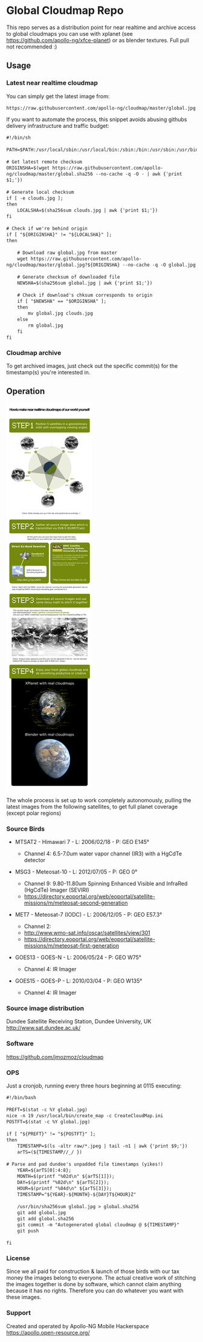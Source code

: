 # Global Cloudmap Repo

This repo serves as a distribution point for near realtime and archive access to global cloudmaps you can use with xplanet (see  https://github.com/apollo-ng/xfce-planet) or as blender textures. Full pull not recommended :)


## Usage

### Latest near realtime cloudmap

You can simply get the latest image from:

    https://raw.githubusercontent.com/apollo-ng/cloudmap/master/global.jpg

If you want to automate the process, this snippet avoids abusing githubs 
delivery infrastructure and traffic budget:

    #!/bin/sh

    PATH=$PATH:/usr/local/sbin:/usr/local/bin:/sbin:/bin:/usr/sbin:/usr/bin

    # Get latest remote checksum
    ORIGINSHA=$(wget https://raw.githubusercontent.com/apollo-ng/cloudmap/master/global.sha256 --no-cache -q -O - | awk {'print $1;'})

    # Generate local checksum
    if [ -e clouds.jpg ];
    then
        LOCALSHA=$(sha256sum clouds.jpg | awk {'print $1;'})
    fi

    # Check if we're behind origin
    if [ "${ORIGINSHA}" != "${LOCALSHA}" ];
    then

        # Download raw global.jpg from master
        wget https://raw.githubusercontent.com/apollo-ng/cloudmap/master/global.jpg?${ORIGINSHA} --no-cache -q -O global.jpg
    
        # Generate checksum of downloaded file
        NEWSHA=$(sha256sum global.jpg | awk {'print $1;'})
    
        # Check if download's chksum corresponds to origin
        if [ "$NEWSHA" == "$ORIGINSHA" ];
        then
            mv global.jpg clouds.jpg
        else
            rm global.jpg
        fi
    fi

### Cloudmap archive

To get archived images, just check out the specific commit(s) for the timestamp(s) you're interested in.

## Operation

![HOWTO make near realtime cloudmaps of our world yourself](https://raw.githubusercontent.com/apollo-ng/cloudmap/master/howto_global_cloudmap.jpg "HOWTO make near realtime cloudmaps of our world yourself")

The whole process is set up to work completely autonomously, pulling the latest images from
the following satellites, to get full planet coverage (except polar regions)

### Source Birds

  * MTSAT2 - Himawari 7 - L: 2006/02/18 - P: GEO E145°
    * Channel 4: 6.5-7.0um water vapor channel (IR3) with a HgCdTe detector

  * MSG3 - Meteosat-10 - L: 2012/07/05 - P: GEO 0°
    * Channel 9: 9.80-11.80um Spinning Enhanced Visible and InfraRed (HgCdTe) Imager (SEVIRI)
    * https://directory.eoportal.org/web/eoportal/satellite-missions/m/meteosat-second-generation 

  * MET7 - Meteosat-7 (IODC) - L: 2006/12/05 - P: GEO E57.3°
    * Channel 2:  
    * http://www.wmo-sat.info/oscar/satellites/view/301
    * https://directory.eoportal.org/web/eoportal/satellite-missions/m/meteosat-first-generation

  * GOES13 - GOES-N - L: 2006/05/24 - P: GEO W75° 
    * Channel 4: IR Imager

  * GOES15 - GOES-P - L: 2010/03/04 - P: GEO W135°
    * Channel 4: IR Imager

### Source image distribution

  Dundee Satellite Receiving Station, Dundee University, UK
  http://www.sat.dundee.ac.uk/

### Software

  https://github.com/jmozmoz/cloudmap

### OPS

Just a cronjob, running every three hours beginning at 0115 executing:

    #!/bin/bash

    PREFT=$(stat -c %Y global.jpg)
    nice -n 19 /usr/local/bin/create_map -c CreateCloudMap.ini
    POSTFT=$(stat -c %Y global.jpg)

    if [ "${PREFT}" != "${POSTFT}" ];
    then
        TIMESTAMP=$(ls -altr raw/*.jpeg | tail -n1 | awk {'print $9;'})
        arTS=(${TIMESTAMP//_/ })

	# Parse and pad dundee's unpadded file timestamps (yikes!)
        YEAR=${arTS[0]:4:8};
        MONTH=$(printf "%02d\n" ${arTS[1]});
        DAY=$(printf "%02d\n" ${arTS[2]});
        HOUR=$(printf "%04d\n" ${arTS[3]});
        TIMESTAMP="${YEAR}-${MONTH}-${DAY}T${HOUR}Z"

        /usr/bin/sha256sum global.jpg > global.sha256
        git add global.jpg
        git add global.sha256
        git commit -m "Autogenerated global cloudmap @ ${TIMESTAMP}"
        git push

    fi


### License

Since we all paid for construction & launch of those birds with our tax
money the images belong to everyone. The actual creative work of stitching
the images together is done by software, which cannot claim anything
because it has no rights. Therefore you can do whatever you want with
these images.

### Support

Created and operated by Apollo-NG Mobile Hackerspace
https://apollo.open-resource.org/



